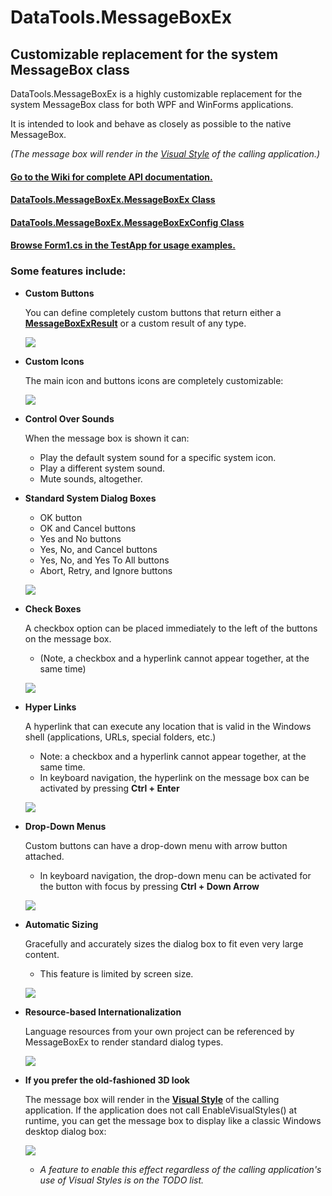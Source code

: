 # DataTools.MessageBoxEx #

## Customizable replacement for the system **MessageBox** class ##

DataTools.MessageBoxEx is a highly customizable replacement for the system MessageBox class for both WPF and WinForms applications. 

It is intended to look and behave as closely as possible to the native MessageBox.

*(The message box will render in the [Visual Style](https://docs.microsoft.com/en-us/dotnet/api/system.windows.forms.application.enablevisualstyles?view=netcore-3.1) of the calling application.)*

#### [Go to the Wiki for complete API documentation.](https://github.com/ironywrit/MessageBoxEx/wiki) ####

#### [DataTools.MessageBoxEx.MessageBoxEx Class](https://github.com/ironywrit/MessageBoxEx/wiki/T_DataTools_MessageBoxEx_MessageBoxEx) ####

#### [DataTools.MessageBoxEx.MessageBoxExConfig Class](https://github.com/ironywrit/MessageBoxEx/wiki/T_DataTools_MessageBoxEx_MessageBoxExConfig) ####

#### [Browse Form1.cs in the TestApp for usage examples.](https://github.com/ironywrit/MessageBoxEx/blob/master/TestApp/Form1.cs) ####

### Some features include: ###

- **Custom Buttons**

    You can define completely custom buttons that return either a [**MessageBoxExResult**](https://github.com/ironywrit/MessageBoxEx/wiki/T_DataTools_MessageBoxEx_MessageBoxExResult) or a custom result of any type.

    ![](https://raw.githubusercontent.com/ironywrit/MessageBoxEx/master/Screenshots/screenshot1.png)

- **Custom Icons**

    The main icon and buttons icons are completely customizable:

    ![](https://raw.githubusercontent.com/ironywrit/MessageBoxEx/master/Screenshots/screenshot6.png)

- **Control Over Sounds**

    When the message box is shown it can:

    - Play the default system sound for a specific system icon.
    - Play a different system sound.
    - Mute sounds, altogether.

- **Standard System Dialog Boxes**

    -  OK button
    -  OK and Cancel buttons
    -  Yes and No buttons
    -  Yes, No, and Cancel buttons
    -  Yes, No, and Yes To All buttons
    -  Abort, Retry, and Ignore buttons

    ![](https://raw.githubusercontent.com/ironywrit/MessageBoxEx/master/Screenshots/screenshot4.png)

- **Check Boxes**

    A checkbox option can be placed immediately to the left of the buttons on the message box.
    *  (Note, a checkbox and a hyperlink cannot appear together, at the same time)

    ![](https://raw.githubusercontent.com/ironywrit/MessageBoxEx/master/Screenshots/screenshot3.png)

- **Hyper Links**

    A hyperlink that can execute any location that is valid in the Windows shell (applications, URLs, special folders, etc.)
    * Note: a checkbox and a hyperlink cannot appear together, at the same time.
    * In keyboard navigation, the hyperlink on the message box can be activated by pressing **Ctrl + Enter**

    ![](https://raw.githubusercontent.com/ironywrit/MessageBoxEx/master/Screenshots/screenshot2.png)


- **Drop-Down Menus**

    Custom buttons can have a drop-down menu with arrow button attached.
    * In keyboard navigation, the drop-down menu can be activated for the button with focus by pressing **Ctrl + Down Arrow**

    ![](https://raw.githubusercontent.com/ironywrit/MessageBoxEx/master/Screenshots/screenshot5.png)
    
- **Automatic Sizing**

    Gracefully and accurately sizes the dialog box to fit even very large content.
    * This feature is limited by screen size.
    
    ![](https://raw.githubusercontent.com/ironywrit/MessageBoxEx/master/Screenshots/screenshot7.png)
    
- **Resource-based Internationalization**
    
    Language resources from your own project can be referenced by MessageBoxEx to render standard dialog types.
    
    ![](https://raw.githubusercontent.com/ironywrit/MessageBoxEx/master/Screenshots/screenshot9.png)
        
- **If you prefer the old-fashioned 3D look**

    The message box will render in the [**Visual Style**](https://docs.microsoft.com/en-us/dotnet/api/system.windows.forms.application.enablevisualstyles?view=netcore-3.1) of
    the calling application.  If the application does not call EnableVisualStyles() at runtime, you can get the message box to display like a classic Windows desktop dialog box:
    
    ![](https://raw.githubusercontent.com/ironywrit/MessageBoxEx/master/Screenshots/screenshot8.png)
    
    * _A feature to enable this effect regardless of the calling application's use of Visual Styles is on the TODO list._

